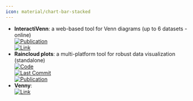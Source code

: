 ```yaml
---
icon: material/chart-bar-stacked
---
```


- **InteractiVenn**: a web-based tool for Venn diagrams (up to 6 datasets - online)  
	[![Publication](https://img.shields.io/badge/Publication-Citations:1574-blue?style=for-the-badge&logo=bookstack)](https://doi.org/10.1186/s12859-015-0611-3)  
	[![Link](https://img.shields.io/badge/Link-online-brightgreen?style=for-the-badge&logo=cachet&logoColor=65FF8F)](http://www.interactivenn.net/)  
- **Raincloud plots**: a multi-platform tool for robust data visualization (standalone)  
	[![Code](https://img.shields.io/github/stars/RainCloudPlots/RainCloudPlots?style=for-the-badge&logo=github)](https://github.com/RainCloudPlots/RainCloudPlots)  
	[![Last Commit](https://img.shields.io/github/last-commit/RainCloudPlots/RainCloudPlots?style=for-the-badge&logo=github)](https://github.com/RainCloudPlots/RainCloudPlots)  
	[![Publication](https://img.shields.io/badge/Publication-Citations:245-blue?style=for-the-badge&logo=bookstack)](https://doi.org/10.12688/wellcomeopenres.15191.2)  
- **Venny**:   
	[![Link](https://img.shields.io/badge/Link-offline-red?style=for-the-badge&logo=xamarin&logoColor=red)](http://bioinfogp.cnb.csic.es/tools/venny/)  
